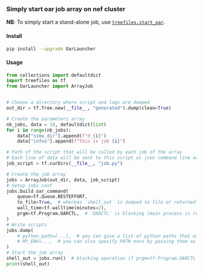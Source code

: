 ### Simply start oar job array on nef cluster

**NB**: To simply start a stand-alone job, use [`treefiles.start_oar`](https://github.com/GaetanDesrues/TreeFiles/blob/master/treefiles/oar.py#L64-L178).


#### Install
```bash
pip install --upgrade OarLauncher
```


#### Usage
```python
from collections import defaultdict
import treefiles as tf
from OarLauncher import ArrayJob


# Choose a directory where script and logs are dumped
out_dir = tf.Tree.new(__file__, "generated").dump(clean=True)

# Create the parameters array
nb_jobs, data = 10, defaultdict(list)
for i in range(nb_jobs):
    data["simu_dir"].append(f"d_{i}")
    data["infos"].append(f"this is job {i}")

# Path of the script that will be called by each job of the array
# Each line of data will be sent to this script as json command line argument
job_script = tf.curDirs(__file__, "job.py")

# Create the job array
jobs = ArrayJob(out_dir, data, job_script)
# Setup jobs conf
jobs.build_oar_command(
    queue=tf.Queue.BESTEFFORT,
    to_file=True,  # whereas `shell_out` is dumped to file or returned via command line
    wall_time=tf.walltime(minutes=2),
    prgm=tf.Program.OARCTL,  # `OARCTL` is blocking (main process is running until all jobs end), `OARSUB` is not
)
# Write scripts
jobs.dump(
    # python_path=[...],  # you can give a list of python paths that will be added to PYTHONPATH
    # MY_ENV=...,  # you can also specify PATH envs by passing them as kwargs
)
# Start the job array
shell_out = jobs.run()  # blocking operation if prgm=tf.Program.OARCTL
print(shell_out)
```